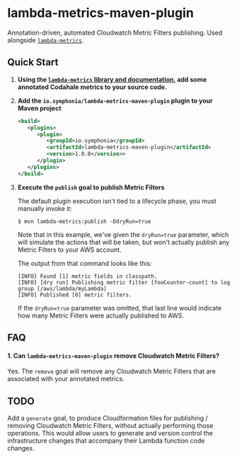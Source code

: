 # lambda-metrics-maven-plugin

Annotation-driven, automated Cloudwatch Metric Filters publishing. Used alongside [`lambda-metrics`](https://github.com/symphoniacloud/lambda-monitoring/tree/master/lambda-metrics).

## Quick Start

1. **Using the [`lambda-metrics` library and documentation](https://github.com/symphoniacloud/lambda-monitoring/tree/master/lambda-metrics), add some annotated Codahale metrics to your source code.** 

1. **Add the `io.symphonia/lambda-metrics-maven-plugin` plugin to your Maven project**

   ```xml
   <build>
      <plugins>
         <plugin>
            <groupId>io.symphonia</groupId>
            <artifactId>lambda-metrics-maven-plugin</artifactId>
            <version>1.0.0</version>>
         </plugin>
      </plugins>
   </build>
   ```
   
1. **Execute the `publish` goal to publish Metric Filters**
   
   The default plugin execution isn't tied to a lifecycle phase, you must manually invoke it:
   
   ```shell
   $ mvn lambda-metrics:publish -DdryRun=true
   ```
   
   Note that in this example, we've given the `dryRun=true` parameter, which will simulate the actions
   that will be taken, but won't actually publish any Metric Filters to your AWS account.   
   
   The output from that command looks like this:
   
   ```shell
   [INFO] Found [1] metric fields in classpath.
   [INFO] [dry run] Publishing metric filter [fooCounter-count] to log group [/aws/lambda/myLambda]
   [INFO] Published [0] metric filters.
   ```
   
   If the `dryRun=true` parameter was omitted, that last line would indicate how many Metric Filters 
   were actually published to AWS.
   
## FAQ

#### 1. Can `lambda-metrics-maven-plugin` remove Cloudwatch Metric Filters?

Yes. The `remove` goal will remove any Cloudwatch Metric Filters that are associated with your annotated metrics.

## TODO

Add a `generate` goal, to produce Cloudformation files for publishing / removing Cloudwatch Metric Filters, without actually performing those operations. This would allow users to generate and version control the infrastructure changes that accompany their Lambda function code changes.
